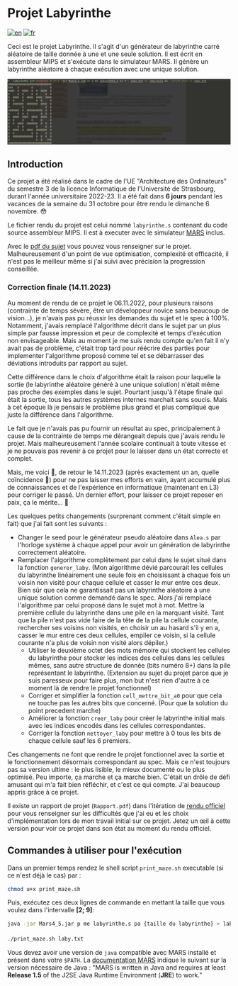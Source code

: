 # Projet Labyrinthe

[![en](https://img.shields.io/badge/lang-en-red.svg)](README.md)
[![fr](https://img.shields.io/badge/lang-fr-yellow.svg)](README.fr.md)

Ceci est le projet Labyrinthe. Il s'agit d'un générateur de labyrinthe carré aléatoire de taille donnée à une et une seule solution. Il est écrit en assembleur MIPS et s'exécute dans le simulateur MARS. Il génère un labyrinthe aléatoire à chaque exécution avec une unique solution.

![Sortie d'un labyrinthe aléatoire dans le terminal](showcase.png)

## Introduction

Ce projet a été réalisé dans le cadre de l'UE "Architecture des Ordinateurs" du semestre 3 de la licence Informatique de l'Université de Strasbourg, durant l'année universitaire 2022-23. Il a été fait dans **6 jours** pendant les vacances de la semaine du 31 octobre pour être rendu le dimanche 6 novembre. 😳

Le fichier rendu du projet est celui nommé `labyrinthe.s` contenant du code source assembleur MIPS. Il est à executer avec le simulateur [MARS](http://courses.missouristate.edu/KenVollmar/MARS/) inclus.

Avec le [pdf du sujet](https://git.unistra.fr/erken/labyrinthe/-/blob/master/ProjetArchi.pdf) vous pouvez vous renseigner sur le projet. Malheureusement d'un point de vue optimisation, complexité et efficacité, il n'est pas le meilleur même si j'ai suivi avec précision la progression conseillée.

### Correction finale (14.11.2023)

Au moment de rendu de ce projet le 06.11.2022, pour plusieurs raisons (contrainte de temps sévère, être un développeur novice sans beaucoup de vision...), je n'avais pas pu réussir les demandes du sujet et le spec à 100%. Notamment, j'avais remplacé l'algorithme décrit dans le sujet par un plus simple par fausse impression et peur de complexité et temps d'exécution non envisageable. Mais au moment je me suis rendu compte qu'en fait il n'y avait pas de problème, c'était trop tard pour réécrire des parties pour implementer l'algorithme proposé comme tel et se débarrasser des déviations introduits par rapport au sujet.

Cette différence dans le choix d'algorithme était la raison pour laquelle la sortie (le labyrinthe aléatoire généré à une unique solution) n'était même pas proche des exemples dans le sujet. Pourtant jusqu'à l'étape finale qui était la sortie, tous les autres systèmes internes marchait sans soucis. Mais à cet époque là je pensais le problème plus grand et plus compliqué que juste la différence dans l'algorithme.

Le fait que je n'avais pas pu fournir un résultat au spec, principalement à cause de la contrainte de temps me dérangeait depuis que j'avais rendu le projet. Mais malheureusement l'année scolaire continuait à toute vitesse et je ne pouvais pas revenir à ce projet pour le laisser dans un état correcte et complet.

Mais, me voici 💪, de retour le 14.11.2023 (après exactement un an, quelle coïncidence 🤔) pour ne pas laisser mes efforts en vain, ayant accumulé plus de connaissances et de l'expérience en informatique (maintenant en L3) pour corriger le passé. Un dernier effort, pour laisser ce projet reposer en paix, ça le mérite... 🫡

Les quelques petits changements (surprenant comment c'était simple en fait) que j'ai fait sont les suivants :

* Changer le seed pour le générateur pseudo aléatoire dans `Alea.s` par l'horloge système à chaque appel pour avoir un génération de labyrinthe correctement aléatoire.
* Remplacer l'algorithme complètement par celui dans le sujet situé dans la fonction `generer_laby`. (Mon algorithme dévié parcourait les cellules du labyrinthe linéairement une seule fois en choisissant à chaque fois un voisin non visité pour chaque cellule et casser le mur entre ces deux. Bien sûr que cela ne garantissait pas un labyrinthe aléatoire à une unique solution comme demandé dans le spec. Alors j'ai remplacé l'algorithme par celui proposé dans le sujet mot à mot. Mettre la première cellule du labyrinthe dans une pile en la marquant visité. Tant que la pile n'est pas vide faire de la tête de la pile la cellule courante, rechercher ses voisins non visités, en choisir un au hasard s'il y en a, casser le mur entre ces deux cellules, empiler ce voisin, si la cellule courante n'a plus de voisin non visité alors dépiler.)
  * Utiliser le deuxième octet des mots mémoire qui stockent les cellules du labyrinthe pour stocker les indices des cellules dans les cellules mêmes, sans autre structure de donnée (bits numéro 8+) dans la pile représentant le labyrinthe. (Extension au sujet du projet parce que je suis paresseux pour faire plus, mon but n'est rien d'autre à ce moment là de rendre le projet fonctionnel)
  * Corriger et simplifier la fonction `cell_mettre_bit_a0` pour que cela ne touche pas les autres bits que concerné. (Pour que la solution du point precedent marche)
  * Améliorer la fonction `creer_laby` pour créer le labyrinthe initial mais avec les indices encodés dans les cellules correspondantes.
  * Corriger la fonction `nettoyer_laby` pour mettre à 0 tous les bits de chaque cellule sauf les 6 premiers.

Ces changements ne font que rendre le projet fonctionnel avec la sortie et le fonctionnement désormais correspondant au spec. Mais ce n'est toujours pas sa version ultime : le plus lisible, le mieux documenté ou le plus optimisé. Peu importe, ça marche et ça marche bien. C'était un drôle de défi amusant qui m'a fait bien réfléchir, et c'est ce qui compte. J'ai beaucoup appris grâce à ce projet.

Il existe un rapport de projet (`Rapport.pdf`) dans l'itération de [rendu officiel](https://git.unistra.fr/erken/labyrinthe/-/tree/Rendu_Final) pour vous renseigner sur les difficultés que j'ai eu et les choix d'implémentation lors de mon travail initial sur ce projet. Jetez un œil à cette version pour voir ce projet dans son état au moment du rendu officiel.

## Commandes à utiliser pour l'exécution

Dans un premier temps rendez le shell script `print_maze.sh` executable (si ce n'est déjà le cas) par :

```bash
chmod u+x print_maze.sh
```

Puis, exécutez ces deux lignes de commande en mettant la taille que vous voulez dans l'intervalle **[2; 9]**:

```bash
java -jar Mars4_5.jar p me labyrinthe.s pa {taille du labyrinthe} > laby.txt

./print_maze.sh laby.txt
```

Vous devez avoir une version de `java` compatible avec MARS installé et présent dans votre `$PATH`. La [documentation MARS](http://courses.missouristate.edu/KenVollmar/MARS/Help/MarsHelpIntro.html) indique le suivant sur la version nécessaire de Java : "MARS is written in Java and requires at least **Release 1.5** of the J2SE Java Runtime Environment (**JRE**) to work."
